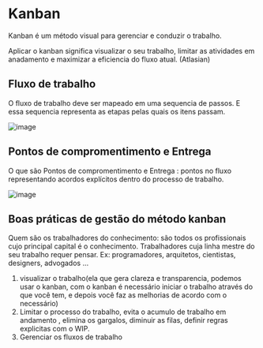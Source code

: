 # Kanban

Kanban é um método visual para gerenciar e conduzir o trabalho.

Aplicar o kanban significa visualizar o seu trabalho, limitar as atividades em anadamento e maximizar a eficiencia do fluxo atual. (Atlasian)


## Fluxo de trabalho

O fluxo de trabalho deve ser mapeado em uma sequencia de passos. E essa sequencia representa as etapas pelas quais os itens passam.

![image](https://user-images.githubusercontent.com/52088444/226630554-dff13bfa-6c89-46f2-92d6-f35cd24c7979.png)

## Pontos de compromentimento e Entrega

O que são Pontos de compromentimento e Entrega : pontos no fluxo representando acordos explícitos dentro do processo de trabalho.

![image](https://user-images.githubusercontent.com/52088444/226631295-2571492e-baea-48e5-9f4c-725b0317ca9a.png)

## Boas práticas de gestão do método kanban

Quem são os trabalhadores do conhecimento: são todos os profissionais cujo principal capital é o conhecimento. Trabalhadores cuja linha mestre do seu trabalho requer pensar.
Ex: programadores, arquitetos, cientistas, designers, advogados ...

1. visualizar o trabalho(ela que gera clareza e transparencia, podemos usar o kanban, com o kanban é necessário iniciar o trabalho através do que você tem, e depois você faz as melhorias
de acordo com o necessário)
2. Limitar o processo do trabalho, evita o acumulo de trabalho em andamento , elimina os gargalos, diminuir as filas, definir regras explicitas com o WIP.
3. Gerenciar os fluxos de trabalho







